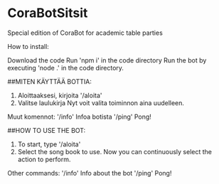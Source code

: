 # CoraBotSitsit
 Special edition of CoraBot for academic table parties
 
 How to install:
 
 Download the code
 Run 'npm i' in the code directory
 Run the bot by executing 'node .' in the code directory.

##MITEN KÄYTTÄÄ BOTTIA:

1. Aloittaaksesi, kirjoita '/aloita'
2. Valitse laulukirja
Nyt voit valita toiminnon aina uudelleen.

Muut komennot:
'/info' Infoa botista
'/ping' Pong!

##HOW TO USE THE BOT:

1. To start, type '/aloita'
2. Select the song book to use.
Now you can continuously select the action to perform.

Other commands:
'/info' Info about the bot
'/ping' Pong!
